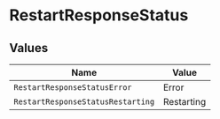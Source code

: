 # RestartResponseStatus


## Values

| Name                              | Value                             |
| --------------------------------- | --------------------------------- |
| `RestartResponseStatusError`      | Error                             |
| `RestartResponseStatusRestarting` | Restarting                        |
